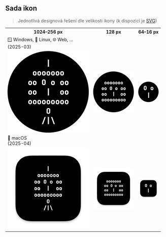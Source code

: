 ## Sada ikon

> Jednotlivá designová řešení dle velikosti ikony (k dispozici je [SVG](ico.svg))

<table>
  <tr>
    <th>1024&ndash;256 px</th>
    <th>128 px</th>
    <th>64&ndash;16 px</th>
  </tr>
  <tr>
    <td colspan="3">🪟&nbsp;Windows, 🐧&nbsp;Linux, 🌐&nbsp;Web, &hellip;<br>(2025-03)</td>
  </tr>
  <tr>
    <td><img src="ico-256.png" alt="256px ikonka pro Windows"></td>
    <td><img src="ico-128.png" alt="128px ikonka pro Windows"></td>
    <td><img src="ico-64.png" alt="64px ikonka pro Windows"></td>
  </tr>
  <tr>
    <td colspan="3">🍎&nbsp;macOS<br>(2025-04)</td>
  </tr>
  <tr>
    <td><img src="mac/mac-ico.iconset/icon_256x256.png" alt="256px ikonka pro macOS"></td>
    <td><img src="mac/mac-ico.iconset/icon_128x128.png" alt="128px ikonka pro macOS"></td>
    <td><img src="mac/mac-ico.iconset/icon_32x32@2x.png" alt="64px ikonka pro macOS"></td>
  </tr>
</table>
